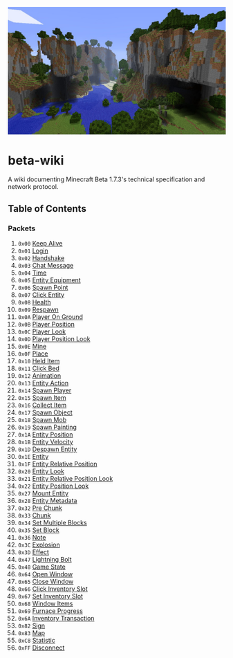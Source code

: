 ![](banner.jpg)

# beta-wiki
A wiki documenting Minecraft Beta 1.7.3's technical specification and network protocol.

## Table of Contents
### Packets
1. `0x00` [Keep Alive](packets/000-keep-alive.md)
2. `0x01` [Login](packets/001-login.md)
3. `0x02` [Handshake](packets/002-handshake.md)
4. `0x03` [Chat Message](packets/003-chat-message.md)
5. `0x04` [Time](packets/004-time.md)
6. `0x05` [Entity Equipment](packets/005-entity-equipment.md)
7. `0x06` [Spawn Point](packets/006-spawn-point.md)
8. `0x07` [Click Entity](packets/007-click-entity.md)
9. `0x08` [Health](packets/008-health.md)
10. `0x09` [Respawn](packets/009-respawn.md)
11. `0x0A` [Player On Ground](packets/010-player-on-ground.md)
12. `0x0B` [Player Position](packets/011-player-position.md)
13. `0x0C` [Player Look](packets/012-player-look.md)
14. `0x0D` [Player Position Look](packets/013-player-position-look.md)
15. `0x0E` [Mine](packets/014-mine.md)
16. `0x0F` [Place](packets/015-place.md)
17. `0x10` [Held Item](packets/016-held-item.md)
18. `0x11` [Click Bed](packets/017-click-bed.md)
19. `0x12` [Animation](packets/018-animation.md)
20. `0x13` [Entity Action](packets/019-entity-action.md)
21. `0x14` [Spawn Player](packets/020-spawn-player.md)
22. `0x15` [Spawn Item](packets/021-spawn-item.md)
23. `0x16` [Collect Item](packets/022-collect-item.md)
24. `0x17` [Spawn Object](packets/023-spawn-object.md)
25. `0x18` [Spawn Mob](packets/024-spawn-mob.md)
26. `0x19` [Spawn Painting](packets/025-spawn-painting.md)
27. `0x1A` [Entity Position](packets/026-entity-position.md)
28. `0x1B` [Entity Velocity](packets/027-entity-velocity.md)
29. `0x1D` [Despawn Entity](packets/029-despawn-entity.md)
30. `0x1E` [Entity](packets/030-entity.md)
31. `0x1F` [Entity Relative Position](packets/031-entity-relative-position.md)
32. `0x20` [Entity Look](packets/032-entity-look.md)
33. `0x21` [Entity Relative Position Look](packets/033-entity-relative-position-look.md)
34. `0x22` [Entity Position Look](packets/034-entity-position-look.md)
36. `0x27` [Mount Entity](packets/039-mount-entity.md)
37. `0x28` [Entity Metadata](packets/040-entity-metadata.md)
38. `0x32` [Pre Chunk](packets/050-pre-chunk.md)
39. `0x33` [Chunk](packets/051-chunk.md)
40. `0x34` [Set Multiple Blocks](packets/052-set-multiple-blocks.md)
41. `0x35` [Set Block](packets/053-set-block.md)
42. `0x36` [Note](packets/054-note.md)
43. `0x3C` [Explosion](packets/060-explosion.md)
44. `0x3D` [Effect](packets/061-effect.md)
45. `0x47` [Lightning Bolt](packets/071-lightning-bolt.md)
46. `0x48` [Game State](packets/072-game-state.md)
47. `0x64` [Open Window](packets/100-open-window.md)
48. `0x65` [Close Window](packets/101-close-window.md)
49. `0x66` [Click Inventory Slot](packets/102-click-inventory-slot.md)
50. `0x67` [Set Inventory Slot](packets/103-set-inventory-slot.md)
51. `0x68` [Window Items](packets/104-window-items.md)
52. `0x69` [Furnace Progress](packets/105-furnace-progress.md)
53. `0x6A` [Inventory Transaction](packets/106-inventory-transaction.md)
54. `0x82` [Sign](packets/130-sign.md)
55. `0x83` [Map](packets/131-map.md)
56. `0xC8` [Statistic](packets/200-statistic.md)
57. `0xFF` [Disconnect](packets/255-disconnect.md)
